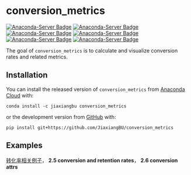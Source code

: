 
<!-- README.md is generated from README.Rmd. Please edit that file -->

# conversion\_metrics

<!-- badges: start -->

[![Anaconda-Server
Badge](https://anaconda.org/jiaxiangbu/conversion_metrics/badges/version.svg)](https://anaconda.org/jiaxiangbu/conversion_metrics)
[![Anaconda-Server
Badge](https://anaconda.org/jiaxiangbu/conversion_metrics/badges/latest_release_date.svg)](https://anaconda.org/jiaxiangbu/conversion_metrics)
[![Anaconda-Server
Badge](https://anaconda.org/jiaxiangbu/conversion_metrics/badges/platforms.svg)](https://anaconda.org/jiaxiangbu/conversion_metrics)
[![Anaconda-Server
Badge](https://anaconda.org/jiaxiangbu/conversion_metrics/badges/license.svg)](https://anaconda.org/jiaxiangbu/conversion_metrics)
[![Anaconda-Server
Badge](https://anaconda.org/jiaxiangbu/conversion_metrics/badges/downloads.svg)](https://anaconda.org/jiaxiangbu/conversion_metrics)
[![Anaconda-Server
Badge](https://anaconda.org/jiaxiangbu/conversion_metrics/badges/installer/conda.svg)](https://conda.anaconda.org/jiaxiangbu)
<!-- badges: end -->

The goal of `conversion_metrics` is to calculate and visualize
conversion rates and related metrics.

## Installation

You can install the released version of `conversion_metrics` from
[Anaconda Cloud](https://anaconda.org/JiaxiangBU/conversion_metrics)
with:

``` conda
conda install -c jiaxiangbu conversion_metrics 
```

or the development version from [GitHub](https://github.com/)
with:

``` conda
pip install git+https://github.com/JiaxiangBU/conversion_metrics
```

## Examples

[转化率相关例子](https://jiaxiangbu.github.io/analyze-business-data-sql/analysis/analyzing-business-data-in-sql-learning-notes.html#conversion-and-retention-rates)，
**2.5 conversion and retention rates**， **2.6 conversion attrs**
